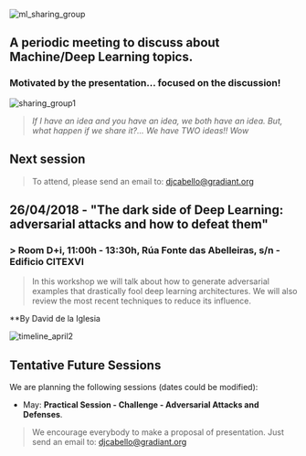 ![ml_sharing_group](https://user-images.githubusercontent.com/30496090/37024691-ddf45440-2129-11e8-96f6-eca21a083b0e.png)

## A periodic meeting to discuss about Machine/Deep Learning topics. 
### Motivated by the presentation... focused on the discussion!
![sharing_group1](https://user-images.githubusercontent.com/30496090/31537549-e4db5ada-b002-11e7-9385-3dc08004c3e0.jpg)
> *If I have an idea and you have an idea, we both have an idea. But, what happen if we share it?... 
> We have TWO ideas!! Wow*

## Next session

> To attend, please send an email to: djcabello@gradiant.org

## 26/04/2018 - "The dark side of Deep Learning: adversarial attacks and how to defeat them"
### > Room D+i, 11:00h - 13:30h, Rúa Fonte das Abelleiras, s/n - Edificio CITEXVI

> In this workshop we will talk about how to generate adversarial examples that drastically fool deep learning architectures. We will also review the most recent techniques to reduce its influence.

**By David de la Iglesia

![timeline_april2](https://user-images.githubusercontent.com/30496090/38245842-096a682c-3740-11e8-9d1f-7aef3629924e.png)

## Tentative Future Sessions
We are planning the following sessions (dates could be modified):

* May: **Practical Session - Challenge - Adversarial Attacks and Defenses**. 

> We encourage everybody to make a proposal of presentation. Just send an email to: djcabello@gradiant.org
